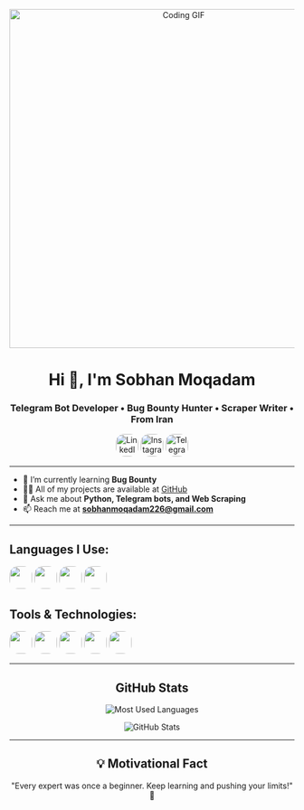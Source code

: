 <p align="center">
    <img src="https://mir-s3-cdn-cf.behance.net/project_modules/hd/06f21a161921919.63cd7887d0a70.gif" alt="Coding GIF" width="600"/>
</p>

<h1 align="center">Hi 👋, I'm Sobhan Moqadam</h1>
<h3 align="center">Telegram Bot Developer • Bug Bounty Hunter • Scraper Writer • From Iran</h3>

<p align="center">
    <a href="https://linkedin.com/in/sobhanmoqadam"><img src="https://img.shields.io/badge/LinkedIn-171717?style=for-the-badge&logo=linkedin&logoColor=00F5FF" style="border-radius:15px; height:40px;" alt="LinkedIn"></a>
    <a href="https://instagram.com/cyber_nest"><img src="https://img.shields.io/badge/Instagram-171717?style=for-the-badge&logo=instagram&logoColor=00F5FF" style="border-radius:15px; height:40px;" alt="Instagram"></a>
    <a href="https://t.me/sobhanmoqadam"><img src="https://img.shields.io/badge/Telegram-171717?style=for-the-badge&logo=telegram&logoColor=00F5FF" style="border-radius:15px; height:40px;" alt="Telegram"></a>
</p>

---

- 🌱 I’m currently learning **Bug Bounty**  
- 👨‍💻 All of my projects are available at [GitHub](https://github.com/SoBiMoqadam)  
- 💬 Ask me about **Python, Telegram bots, and Web Scraping**  
- 📫 Reach me at **sobhanmoqadam226@gmail.com**  

---

<h2 align="left">Languages I Use:</h2>
<p align="left">
    <img src="https://img.shields.io/badge/Python-171717?style=for-the-badge&logo=python&logoColor=00F5FF" style="border-radius:15px; height:40px;"/> 
    <img src="https://img.shields.io/badge/HTML5-171717?style=for-the-badge&logo=html5&logoColor=00F5FF" style="border-radius:15px; height:40px;"/> 
    <img src="https://img.shields.io/badge/CSS3-171717?style=for-the-badge&logo=css3&logoColor=00F5FF" style="border-radius:15px; height:40px;"/> 
    <img src="https://img.shields.io/badge/SQL-171717?style=for-the-badge&logo=mysql&logoColor=00F5FF" style="border-radius:15px; height:40px;"/> 
</p>

<h2 align="left">Tools & Technologies:</h2>
<p align="left">
    <img src="https://img.shields.io/badge/Linux-171717?style=for-the-badge&logo=linux&logoColor=00F5FF" style="border-radius:15px; height:40px;"/> 
    <img src="https://img.shields.io/badge/Kali-171717?style=for-the-badge&logo=kalilinux&logoColor=00F5FF" style="border-radius:15px; height:40px;"/> 
    <img src="https://img.shields.io/badge/Git-171717?style=for-the-badge&logo=git&logoColor=00F5FF" style="border-radius:15px; height:40px;"/> 
    <img src="https://img.shields.io/badge/Docker-171717?style=for-the-badge&logo=docker&logoColor=00F5FF" style="border-radius:15px; height:40px;"/> 
    <img src="https://img.shields.io/badge/MySQL-171717?style=for-the-badge&logo=mysql&logoColor=00F5FF" style="border-radius:15px; height:40px;"/> 
</p>

---

<h2 align="center">GitHub Stats</h2>
<p align="center">
    <img src="https://github-readme-stats.vercel.app/api/top-langs/?username=SoBiMoqadam&langs_count=10&layout=compact&theme=dark&hide_border=true&bg_color=171717&title_color=00F5FF&icon_color=00F5FF&text_color=ffffff&count_private=true" alt="Most Used Languages"/>
</p>
<p align="center">
    <img src="https://github-readme-stats.vercel.app/api?username=SoBiMoqadam&show_icons=true&count_private=true&theme=dark&hide_border=true&bg_color=171717&title_color=00F5FF&icon_color=00F5FF&text_color=ffffff" alt="GitHub Stats"/>
</p>

---

<h2 align="center">💡 Motivational Fact</h2>
<p align="center">
"Every expert was once a beginner. Keep learning and pushing your limits!" 🚀
</p>
